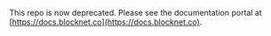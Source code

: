 This repo is now deprecated. Please see the documentation portal at [https://docs.blocknet.co](https://docs.blocknet.co).
